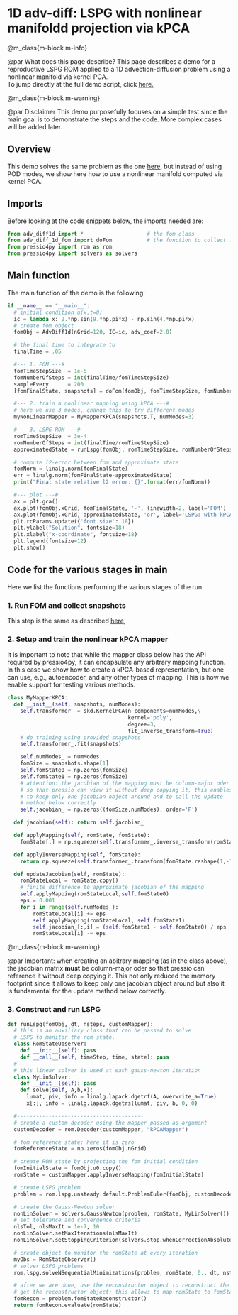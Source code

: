 
# 1D adv-diff: LSPG with nonlinear manifoldd projection via kPCA


@m_class{m-block m-info}

@par What does this page describe?
This page describes a demo for a reproductive LSPG ROM applied to a
1D advection-diffusion problem using a nonlinear manifold via kernel PCA.
<br>
To jump directly at the full demo script, click [here.](https://github.com/Pressio/pressio4py/blob/master/demos/unsteady_default_lspg_advdiff1d_kpca/main.py)


@m_class{m-block m-warning}

@par Disclaimer
This demo purposefully focuses on a simple test since the main goal is
to demonstrate the steps and the code. More complex cases will be added later.

## Overview

This demo solves the same problem as the one [here](https://pressio.github.io/pressio4py/html/md_pages_demos_demo2.html),
but instead of using POD modes, we show here how to use a nonlinear manifold computed via kernel PCA.

## Imports
Before looking at the code snippets below, the imports needed are:
```py
from adv_diff1d import *					# the fom class
from adv_diff_1d_fom import doFom			# the function to collect fom data
from pressio4py import rom as rom
from pressio4py import solvers as solvers

```

## Main function
The main function of the demo is the following:
```py
if __name__ == "__main__":
  # initial condition u(x,t=0)
  ic = lambda x: 2.*np.sin(9.*np.pi*x) - np.sin(4.*np.pi*x)
  # create fom object
  fomObj = AdvDiff1d(nGrid=120, IC=ic, adv_coef=2.0)

  # the final time to integrate to
  finalTime = .05

  #--- 1. FOM ---#
  fomTimeStepSize  = 1e-5
  fomNumberOfSteps = int(finalTime/fomTimeStepSize)
  sampleEvery      = 200
  [fomFinalState, snapshots] = doFom(fomObj, fomTimeStepSize, fomNumberOfSteps, sampleEvery)

  #--- 2. train a nonlinear mapping using kPCA ---#
  # here we use 3 modes, change this to try different modes
  myNonLinearMapper = MyMapperKPCA(snapshots.T, numModes=3)

  #--- 3. LSPG ROM ---#
  romTimeStepSize  = 3e-4
  romNumberOfSteps = int(finalTime/romTimeStepSize)
  approximatedState = runLspg(fomObj, romTimeStepSize, romNumberOfSteps, myNonLinearMapper)

  # compute l2-error between fom and approximate state
  fomNorm = linalg.norm(fomFinalState)
  err = linalg.norm(fomFinalState-approximatedState)
  print("Final state relative l2 error: {}".format(err/fomNorm))

  #--- plot ---#
  ax = plt.gca()
  ax.plot(fomObj.xGrid, fomFinalState, '-', linewidth=2, label='FOM')
  ax.plot(fomObj.xGrid, approximatedState, 'or', label='LSPG: with kPCA mapping')
  plt.rcParams.update({'font.size': 18})
  plt.ylabel("Solution", fontsize=18)
  plt.xlabel("x-coordinate", fontsize=18)
  plt.legend(fontsize=12)
  plt.show()
```

## Code for the various stages in main
Here we list the functions performing the various stages of the run.

### 1. Run FOM and collect snapshots
This step is the same as described [here](https://pressio.github.io/pressio4py/html/md_pages_demos_demo2.html),


### 2. Setup and train the nonlinear kPCA mapper
It is important to note that while the mapper class below has
the API required by pressio4py, it can encapsulate any arbitrary mapping function.
In this case we show how to create a kPCA-based representation, but one
can use, e.g., autoencoder, and any other types of mapping.
This is how we enable support for testing various methods.
```py
class MyMapperKPCA:
  def __init__(self, snapshots, numModes):
    self.transformer_ = skd.KernelPCA(n_components=numModes,\
                                      kernel='poly',
                                      degree=3,
                                      fit_inverse_transform=True)
    # do training using provided snapshots
    self.transformer_.fit(snapshots)

    self.numModes_ = numModes
    fomSize = snapshots.shape[1]
    self.fomState0 = np.zeros(fomSize)
    self.fomState1 = np.zeros(fomSize)
    # attention: the jacobian of the mapping must be column-major oder
    # so that pressio can view it without deep copying it, this enables
    # to keep only one jacobian object around and to call the update
    # method below correctly
    self.jacobian_ = np.zeros((fomSize,numModes), order='F')

  def jacobian(self): return self.jacobian_

  def applyMapping(self, romState, fomState):
    fomState[:] = np.squeeze(self.transformer_.inverse_transform(romState.reshape(1,-1)))

  def applyInverseMapping(self, fomState):
    return np.squeeze(self.transformer_.transform(fomState.reshape(1,-1)))

  def updateJacobian(self, romState):
    romStateLocal = romState.copy()
    # finite difference to approximate jacobian of the mapping
    self.applyMapping(romStateLocal,self.fomState0)
    eps = 0.001
    for i in range(self.numModes_):
        romStateLocal[i] += eps
        self.applyMapping(romStateLocal, self.fomState1)
        self.jacobian_[:,i] = (self.fomState1 - self.fomState0) / eps
        romStateLocal[i] -= eps
```
@m_class{m-block m-warning}

@par Important:
when creating an abitrary mapping (as in the class above),
the jacobian matrix **must** be column-major oder so that pressio
can reference it without deep copying it. This not only reduced the
memory footprint since it allows to keep only one jacobian object
around but also it is fundamental for the update method below correctly.



### 3. Construct and run LSPG
```py
def runLspg(fomObj, dt, nsteps, customMapper):
  # this is an auxiliary class that can be passed to solve
  # LSPG to monitor the rom state.
  class RomStateObserver:
    def __init__(self): pass
    def __call__(self, timeStep, time, state): pass
  #----------------------------------------
  # this linear solver is used at each gauss-newton iteration
  class MyLinSolver:
    def __init__(self): pass
    def solve(self, A,b,x):
      lumat, piv, info = linalg.lapack.dgetrf(A, overwrite_a=True)
      x[:], info = linalg.lapack.dgetrs(lumat, piv, b, 0, 0)

  #----------------------------------------
  # create a custom decoder using the mapper passed as argument
  customDecoder = rom.Decoder(customMapper, "kPCAMapper")

  # fom reference state: here it is zero
  fomReferenceState = np.zeros(fomObj.nGrid)

  # create ROM state by projecting the fom initial condition
  fomInitialState = fomObj.u0.copy()
  romState = customMapper.applyInverseMapping(fomInitialState)

  # create LSPG problem
  problem = rom.lspg.unsteady.default.ProblemEuler(fomObj, customDecoder, romState, fomReferenceState)

  # create the Gauss-Newton solver
  nonLinSolver = solvers.GaussNewton(problem, romState, MyLinSolver())
  # set tolerance and convergence criteria
  nlsTol, nlsMaxIt = 1e-7, 10
  nonLinSolver.setMaxIterations(nlsMaxIt)
  nonLinSolver.setStoppingCriterion(solvers.stop.whenCorrectionAbsoluteNormBelowTolerance)

  # create object to monitor the romState at every iteration
  myObs = RomStateObserver()
  # solver LSPG problems
  rom.lspg.solveNSequentialMinimizations(problem, romState, 0., dt, nsteps, myObs, nonLinSolver)

  # after we are done, use the reconstructor object to reconstruct the fom state
  # get the reconstructor object: this allows to map romState to fomState
  fomRecon = problem.fomStateReconstructor()
  return fomRecon.evaluate(romState)
```

